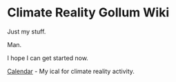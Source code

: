 # Climate Reality Gollum Wiki

Just my stuff.

Man.

I hope I can get started now.

[Calendar](Calendar.md) - My ical for climate reality activity.
